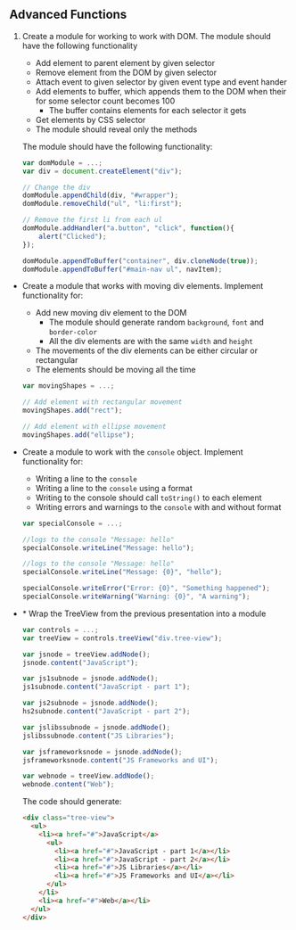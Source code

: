 ## Advanced Functions

1. Create a module for working to work with DOM. The module should have the following functionality
    * Add element to parent element by given selector
    * Remove element from the DOM  by given selector
    * Attach event to given selector by given event type and event hander
    * Add elements to buffer, which appends them to the DOM when their for some selector count becomes 100
        * The buffer contains elements for each selector it gets
    * Get elements by CSS selector
    * The module should reveal only the methods

    The module should have the following functionality:

    ```js
    var domModule = ...;
    var div = document.createElement("div");

    // Change the div
    domModule.appendChild(div, "#wrapper");
    domModule.removeChild("ul", "li:first");

    // Remove the first li from each ul
    domModule.addHandler("a.button", "click", function(){
        alert("Clicked");
    });

    domModule.appendToBuffer("container", div.cloneNode(true));
    domModule.appendToBuffer("#main-nav ul", navItem);
    ```
* Create a module that works with moving div elements. Implement functionality for:
    * Add new moving div element to the DOM
        * The module should generate random `background`, `font` and `border-color`
        * All the div elements are with the same `width` and `height`
    * The movements of the div elements can be either circular or rectangular
    * The elements should be moving all the time

    ```js
    var movingShapes = ...;

    // Add element with rectangular movement
    movingShapes.add("rect");

    // Add element with ellipse movement
    movingShapes.add("ellipse");
    ```
* Create a module to work with the `console` object. Implement functionality for:
    * Writing a line to the `console`
    * Writing a line to the `console` using a format
    * Writing to the console should call `toString()` to each element
    * Writing errors and warnings to the `console` with and without format

    ```js
    var specialConsole = ...;

    //logs to the console "Message: hello"
    specialConsole.writeLine("Message: hello");

    //logs to the console "Message: hello"
    specialConsole.writeLine("Message: {0}", "hello");

    specialConsole.writeError("Error: {0}", "Something happened");
    specialConsole.writeWarning("Warning: {0}", "A warning");
    ```
* \* Wrap the TreeView from the previous presentation into a module

    ```js
    var controls = ...;
    var treeView = controls.treeView("div.tree-view");

    var jsnode = treeView.addNode();
    jsnode.content("JavaScript");

    var js1subnode = jsnode.addNode();
    js1subnode.content("JavaScript - part 1");

    var js2subnode = jsnode.addNode();
    hs2subnode.content("JavaScript - part 2");

    var jslibssubnode = jsnode.addNode();
    jslibssubnode.content("JS Libraries");

    var jsframeworksnode = jsnode.addNode();
    jsframeworksnode.content("JS Frameworks and UI");

    var webnode = treeView.addNode();
    webnode.content("Web");
    ```

   The code should generate:

   ```html
   <div class="tree-view">
     <ul>
       <li><a href="#">JavaScript</a>
         <ul>
           <li><a href="#">JavaScript - part 1</a></li>
           <li><a href="#">JavaScript - part 2</a></li>
           <li><a href="#">JS Libraries</a></li>
           <li><a href="#">JS Frameworks and UI</a></li>
         </ul>
       </li>
       <li><a href="#">Web</a></li>
     </ul>
   </div>
   ```
